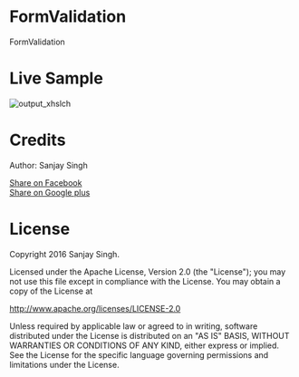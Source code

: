# FormValidation
FormValidation

<h1>Live Sample</h1>

![output_xhslch](https://cloud.githubusercontent.com/assets/12843976/13871194/c46c4d22-ed08-11e5-8b9f-33d2a6ebf22c.gif)

<h1>Credits</h1>

Author: Sanjay Singh 

<a href="http://www.facebook.com/sharer.php?u=https://github.com/SamsetDev/FormValidation" class="socialBtn socialBtn--facebook">Share on Facebook</a><br>
<a href="https://plus.google.com/share?url=https://github.com/SamsetDev/FormValidation" class="socialBtn socialBtn--facebook">Share on Google plus</a>

<h1>License</h1>

Copyright 2016 Sanjay Singh.

Licensed under the Apache License, Version 2.0 (the "License");
you may not use this file except in compliance with the License.
You may obtain a copy of the License at

   http://www.apache.org/licenses/LICENSE-2.0

Unless required by applicable law or agreed to in writing, software
distributed under the License is distributed on an "AS IS" BASIS,
WITHOUT WARRANTIES OR CONDITIONS OF ANY KIND, either express or implied.
See the License for the specific language governing permissions and
limitations under the License.

